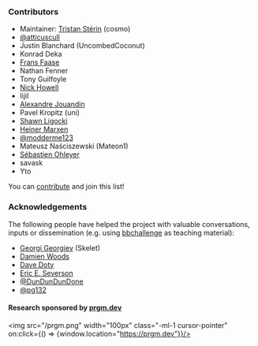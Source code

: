 <div class="dark w-full ">
<div class="prose prose-invert text-white -mt-4  xl:justify-start lg:ml-[170px] ml-0 sm:ml-4 font-sans prose-base sm:prose-lg w-full">
<div class="leading-normal ">
<div>

### Contributors

- Maintainer: [Tristan Stérin](https://dna.hamilton.ie/tsterin) (cosmo)
- [@atticuscull](https://github.com/atticuscull)
- Justin Blanchard (UncombedCoconut)
- Konrad Deka
- [Frans Faase](http://www.iwriteiam.nl/)
- Nathan Fenner
- Tony Guilfoyle
- [Nick Howell](https://github.com/nhowell)
- Iijil
- [Alexandre Jouandin](https://prgm.dev/alexandre)
- Pavel Kropitz (uni)
- [Shawn Ligocki](https://www.sligocki.com/)
- [Heiner Marxen](http://turbotm.de/~heiner/)
- [@modderme123](https://github.com/modderme123)
- Mateusz Naściszewski (Mateon1)
- [Sébastien Ohleyer](https://prgm.dev/sebastien)
- savask
- Yto

You can <a href="/contribute" rel="external">contribute</a> and join this list!

### Acknowledgements

The following people have helped the project with valuable conversations, inputs or dissemination (e.g. using [bbchallenge](https://bbchallenge.org) as teaching material):

- [Georgi Georgiev](https://skelet.ludost.net/) (Skelet)
- [Damien Woods](https://dna.hamilton.ie/woods)
- [Dave Doty](https://web.cs.ucdavis.edu/~doty/)
- [Eric E. Severson](https://eric-severson.netlify.app/)
- [@DunDunDunDone](https://github.com/DunDunDunDone)
- [@pg132](https://github.com/pg132)

#### Research sponsored by [prgm.dev](https://prgm.dev)
<!-- using a link messes with my layout so I use on:click -->
<img src="/prgm.png" width="100px" class="-ml-1 cursor-pointer" on:click={() => {window.location="https://prgm.dev"}}/>

</div>
</div>
</div>
</div>